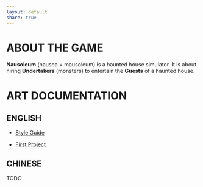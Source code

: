 ```yaml
---
layout: default
share: true
---
```


# ABOUT THE GAME

**Nausoleum** (nausea + mausoleum) is a haunted house simulator. It is about hiring **Undertakers** (monsters) to entertain the **Guests** of a haunted house.

# ART DOCUMENTATION

## ENGLISH

* [Style Guide](style_guide)

* [First Project](project_1_en)

## CHINESE

TODO
